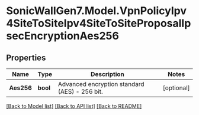# SonicWallGen7.Model.VpnPolicyIpv4SiteToSiteIpv4SiteToSiteProposalIpsecEncryptionAes256

## Properties

Name | Type | Description | Notes
------------ | ------------- | ------------- | -------------
**Aes256** | **bool** | Advanced encryption standard (AES) - 256 bit. | [optional] 

[[Back to Model list]](../README.md#documentation-for-models) [[Back to API list]](../README.md#documentation-for-api-endpoints) [[Back to README]](../README.md)

